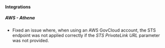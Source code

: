 
#### Integrations

##### AWS - Athena

- Fixed an issue where, when using an AWS GovCloud account, the STS endpoint was not applied correctly if the *STS PrivateLink URL* parameter was not provided.
